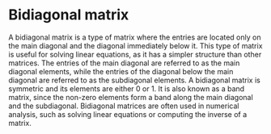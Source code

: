 # Bidiagonal matrix

A bidiagonal matrix is a type of matrix where the entries are located only on the main diagonal and the diagonal immediately below it. This type of matrix is useful for solving linear equations, as it has a simpler structure than other matrices. The entries of the main diagonal are referred to as the main diagonal elements, while the entries of the diagonal below the main diagonal are referred to as the subdiagonal elements. A bidiagonal matrix is symmetric and its elements are either 0 or 1. It is also known as a band matrix, since the non-zero elements form a band along the main diagonal and the subdiagonal. Bidiagonal matrices are often used in numerical analysis, such as solving linear equations or computing the inverse of a matrix.
